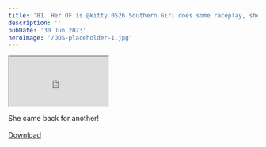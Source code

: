 ```yaml
---
title: '81. Her OF is @kitty.0526 Southern Girl does some raceplay, she is new to it but could see her improving'
description: ''
pubDate: '30 Jun 2023'
heroImage: '/QOS-placeholder-1.jpg'
---
```

<iframe src="https://drive.google.com/file/d/1bWyi1X8CHL__jiRcWsvlhkN_-qImvJts/preview" width="200" height="100" allow="autoplay" allowfullscreen="allowfullscreen"></iframe>

She came back for another!
<br>
<br>
<a class="read_more" href="https://drive.google.com/file/d/1bWyi1X8CHL__jiRcWsvlhkN_-qImvJts/view?usp=sharing">Download</a>